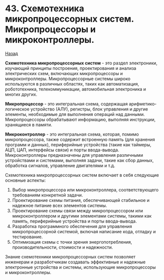 # 43. Схемотехника микропроцессорных систем. Микропроцессоры и микроконтроллеры.

[Назад](EISX.md)

**Схемотехника микропроцессорных систем** - это раздел электроники, изучающий принципы построения, проектирования и анализа электрических схем, включающих микропроцессоры и микроконтроллеры. Микропроцессорные системы широко используются в различных областях, таких как автоматизация, робототехника, телекоммуникации, автомобильная электроника и многих других.

**Микропроцессор** - это интегральная схема, содержащая арифметико-логическое устройство (АЛУ), регистры, блок управления и другие элементы, необходимые для выполнения операций над данными. Микропроцессоры обрабатывают информацию, выполняя инструкции, хранящиеся в памяти.

**Микроконтроллер** - это интегральная схема, которая, помимо микропроцессора, также содержит встроенную память (для хранения программ и данных), периферийные устройства (такие как таймеры, АЦП, ЦАП, интерфейсы связи) и порты ввода-вывода. Микроконтроллеры предназначены для управления различными устройствами и системами, выполняя задачи, такие как сбор данных, обработка сигналов, управление двигателями и т.д.

Схемотехника микропроцессорных систем включает в себя следующие основные аспекты:

1. Выбор микропроцессора или микроконтроллера, соответствующего требованиям конкретной задачи.
2. Проектирование схемы питания, обеспечивающей стабильное и надежное питание всех элементов системы.
3. Проектирование схемы связи между микропроцессором или микроконтроллером и другими элементами системы, такими как память, периферийные устройства и порты ввода-вывода.
4. Разработка программного обеспечения для управления микропроцессорной системой, включая написание кода, отладку и тестирование.
5. Оптимизация схемы с точки зрения энергопотребления, производительности, стоимости и надежности.

Знание схемотехники микропроцессорных систем позволяет инженерам и разработчикам создавать эффективные и надежные электронные устройства и системы, использующие микропроцессоры и микроконтроллеры.
